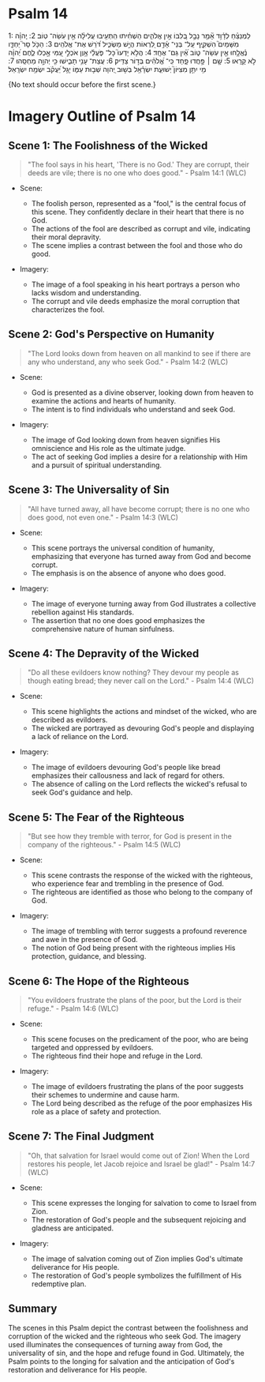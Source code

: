 # Psalm 14
1: לַמְנַצֵּ֗חַ לְדָ֫וִ֥ד אָ֘מַ֤ר נָבָ֣ל בְּ֭לִבּוֹ אֵ֣ין אֱלֹהִ֑ים הִֽשְׁחִ֗יתוּ הִֽתְעִ֥יבוּ עֲלִילָ֗ה אֵ֣ין עֹֽשֵׂה־ טֽוֹב׃
2: יְֽהוָ֗ה מִשָּׁמַיִם֮ הִשְׁקִ֪יף עַֽל־ בְּנֵי־ אָ֫דָ֥ם לִ֭רְאוֹת הֲיֵ֣שׁ מַשְׂכִּ֑יל דֹּ֝רֵשׁ אֶת־ אֱלֹהִֽים׃
3: הַכֹּ֥ל סָר֮ יַחְדָּ֪ו נֶ֫אֱלָ֥חוּ אֵ֤ין עֹֽשֵׂה־ ט֑וֹב אֵ֝֗ין גַּם־ אֶחָֽד׃
4: הֲלֹ֥א יָדְעוּ֮ כָּל־ פֹּ֪עֲלֵ֫י אָ֥וֶן אֹכְלֵ֣י עַ֭מִּי אָ֣כְלוּ לֶ֑חֶם יְ֝הוָ֗ה לֹ֣א קָרָֽאוּ׃
5: שָׁ֤ם ׀ פָּ֣חֲדוּ פָ֑חַד כִּֽי־ אֱ֝לֹהִ֗ים בְּד֣וֹר צַדִּֽיק׃
6: עֲצַת־ עָנִ֥י תָבִ֑ישׁוּ כִּ֖י יְהוָ֣ה מַחְסֵֽהוּ׃
7: מִ֥י יִתֵּ֣ן מִצִּיּוֹן֮ יְשׁוּעַ֪ת יִשְׂרָ֫אֵ֥ל בְּשׁ֣וּב יְ֭הוָה שְׁב֣וּת עַמּ֑וֹ יָגֵ֥ל יַ֝עֲקֹ֗ב יִשְׂמַ֥ח יִשְׂרָֽאֵל׃

{No text should occur before the first scene.}
# Imagery Outline of Psalm 14

## Scene 1: The Foolishness of the Wicked

> "The fool says in his heart, 'There is no God.' They are corrupt, their deeds are vile; there is no one who does good." - Psalm 14:1 (WLC)

- Scene:
  - The foolish person, represented as a "fool," is the central focus of this scene. They confidently declare in their heart that there is no God.
  - The actions of the fool are described as corrupt and vile, indicating their moral depravity.
  - The scene implies a contrast between the fool and those who do good.

- Imagery:
  - The image of a fool speaking in his heart portrays a person who lacks wisdom and understanding.
  - The corrupt and vile deeds emphasize the moral corruption that characterizes the fool.

## Scene 2: God's Perspective on Humanity

> "The Lord looks down from heaven on all mankind to see if there are any who understand, any who seek God." - Psalm 14:2 (WLC)

- Scene:
  - God is presented as a divine observer, looking down from heaven to examine the actions and hearts of humanity.
  - The intent is to find individuals who understand and seek God.

- Imagery:
  - The image of God looking down from heaven signifies His omniscience and His role as the ultimate judge.
  - The act of seeking God implies a desire for a relationship with Him and a pursuit of spiritual understanding.

## Scene 3: The Universality of Sin

> "All have turned away, all have become corrupt; there is no one who does good, not even one." - Psalm 14:3 (WLC)

- Scene:
  - This scene portrays the universal condition of humanity, emphasizing that everyone has turned away from God and become corrupt.
  - The emphasis is on the absence of anyone who does good.

- Imagery:
  - The image of everyone turning away from God illustrates a collective rebellion against His standards.
  - The assertion that no one does good emphasizes the comprehensive nature of human sinfulness.

## Scene 4: The Depravity of the Wicked

> "Do all these evildoers know nothing? They devour my people as though eating bread; they never call on the Lord." - Psalm 14:4 (WLC)

- Scene:
  - This scene highlights the actions and mindset of the wicked, who are described as evildoers.
  - The wicked are portrayed as devouring God's people and displaying a lack of reliance on the Lord.

- Imagery:
  - The image of evildoers devouring God's people like bread emphasizes their callousness and lack of regard for others.
  - The absence of calling on the Lord reflects the wicked's refusal to seek God's guidance and help.

## Scene 5: The Fear of the Righteous

> "But see how they tremble with terror, for God is present in the company of the righteous." - Psalm 14:5 (WLC)

- Scene:
  - This scene contrasts the response of the wicked with the righteous, who experience fear and trembling in the presence of God.
  - The righteous are identified as those who belong to the company of God.

- Imagery:
  - The image of trembling with terror suggests a profound reverence and awe in the presence of God.
  - The notion of God being present with the righteous implies His protection, guidance, and blessing.

## Scene 6: The Hope of the Righteous

> "You evildoers frustrate the plans of the poor, but the Lord is their refuge." - Psalm 14:6 (WLC)

- Scene:
  - This scene focuses on the predicament of the poor, who are being targeted and oppressed by evildoers.
  - The righteous find their hope and refuge in the Lord.

- Imagery:
  - The image of evildoers frustrating the plans of the poor suggests their schemes to undermine and cause harm.
  - The Lord being described as the refuge of the poor emphasizes His role as a place of safety and protection.

## Scene 7: The Final Judgment

> "Oh, that salvation for Israel would come out of Zion! When the Lord restores his people, let Jacob rejoice and Israel be glad!" - Psalm 14:7 (WLC)

- Scene:
  - This scene expresses the longing for salvation to come to Israel from Zion.
  - The restoration of God's people and the subsequent rejoicing and gladness are anticipated.

- Imagery:
  - The image of salvation coming out of Zion implies God's ultimate deliverance for His people.
  - The restoration of God's people symbolizes the fulfillment of His redemptive plan.

## Summary

The scenes in this Psalm depict the contrast between the foolishness and corruption of the wicked and the righteous who seek God. The imagery used illuminates the consequences of turning away from God, the universality of sin, and the hope and refuge found in God. Ultimately, the Psalm points to the longing for salvation and the anticipation of God's restoration and deliverance for His people.